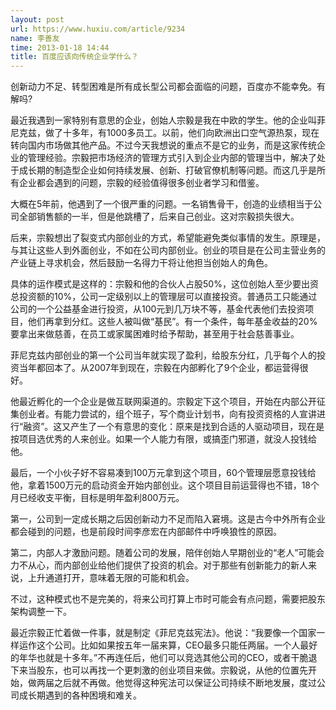 ```yaml
---
layout: post
url: https://www.huxiu.com/article/9234
name: 李善友
time: 2013-01-18 14:44
title: 百度应该向传统企业学什么？
---
```

创新动力不足、转型困难是所有成长型公司都会面临的问题，百度亦不能幸免。有解吗?

最近我遇到一家特别有意思的企业，创始人宗毅是我在中欧的学生。他的企业叫菲尼克兹，做了十多年，有1000多员工。以前，他们向欧洲出口空气源热泵，现在转向国内市场做其他产品。不过今天我想说的重点不是它的业务，而是这家传统企业的管理经验。宗毅把市场经济的管理方式引入到企业内部的管理当中，解决了处于成长期的制造型企业如何持续发展、创新、打破官僚机制等问题。而这几乎是所有企业都会遇到的问题，宗毅的经验值得很多创业者学习和借鉴。

大概在5年前，他遇到了一个很严重的问题。一名销售骨干，创造的业绩相当于公司全部销售额的一半，但是他跳槽了，后来自己创业。这对宗毅损失很大。

后来，宗毅想出了裂变式内部创业的方式，希望能避免类似事情的发生。原理是，与其让这些人到外面创业，不如在公司内部创业。创业的项目是在公司主营业务的产业链上寻求机会，然后鼓励一名得力干将让他担当创始人的角色。

具体的运作模式是这样的：宗毅和他的合伙人占股50%，这位创始人至少要出资总投资额的10%，公司一定级别以上的管理层可以直接投资。普通员工只能通过公司的一个公益基金进行投资，从100元到几万块不等，基金代表他们去投资项目，他们再拿到分红。这些人被叫做“基民”。有一个条件，每年基金收益的20%要拿出来做慈善，在员工或家属困难时给予帮助，甚至用于社会慈善事业。

菲尼克兹内部创业的第一个公司当年就实现了盈利，给股东分红，几乎每个人的投资当年都回本了。从2007年到现在，宗毅在内部孵化了9个企业，都运营得很好。

他最近孵化的一个企业是做互联网渠道的。宗毅定下这个项目，开始在内部公开征集创业者。有能力尝试的，组个班子，写个商业计划书，向有投资资格的人宣讲进行“融资”。这又产生了一个有意思的变化：原来是找到合适的人驱动项目，现在是按项目选优秀的人来创业。如果一个人能力有限，或搞歪门邪道，就没人投钱给他。

最后，一个小伙子好不容易凑到100万元拿到这个项目，60个管理层愿意投钱给他，拿着1500万元的启动资金开始内部创业。这个项目目前运营得也不错，18个月已经收支平衡，目标是明年盈利800万元。

第一，公司到一定成长期之后因创新动力不足而陷入窘境。这是古今中外所有企业都会碰到的问题，也是前段时间李彦宏在内部邮件中呼唤狼性的原因。

第二，内部人才激励问题。随着公司的发展，陪伴创始人早期创业的“老人”可能会力不从心，而内部创业给他们提供了投资的机会。对于那些有创新能力的新人来说，上升通道打开，意味着无限的可能和机会。

不过，这种模式也不是完美的，将来公司打算上市时可能会有点问题，需要把股东架构调整一下。

最近宗毅正忙着做一件事，就是制定《菲尼克兹宪法》。他说：“我要像一个国家一样运作这个公司。比如如果按五年一届来算，CEO最多只能任两届。一个人最好的年华也就是十多年。”不再连任后，他们可以竞选其他公司的CEO，或者干脆退下来当股东，也可以再找一个更刺激的创业项目来做。宗毅说，从他的位置先开始，做两届之后就不再做。他觉得这种宪法可以保证公司持续不断地发展，度过公司成长期遇到的各种困境和难关。

